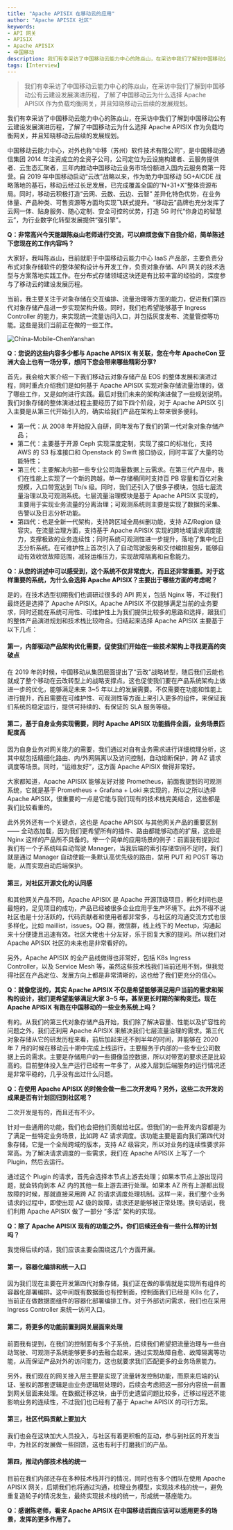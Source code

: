 ```yaml
---
title: "Apache APISIX 在移动云的应用"
author: "Apache APISIX 社区"
keywords:
- API 网关
- APISIX
- Apache APISIX
- 中国移动
description: 我们有幸采访了中国移动云能力中心的陈焱山，在采访中我们了解到中国移动公有云建设发展演进历程，了解了中国移动云为什么选择 Apache APISIX 作为负载均衡网关，并且知晓移动云后续的发展规划。
tags: [Interview]
---
```


> 我们有幸采访了中国移动云能力中心的陈焱山，在采访中我们了解到中国移动公有云建设发展演进历程，了解了中国移动云为什么选择 Apache APISIX 作为负载均衡网关，并且知晓移动云后续的发展规划。

<!--truncate-->

我们有幸采访了中国移动云能力中心的陈焱山，在采访中我们了解到中国移动公有云建设发展演进历程，了解了中国移动云为什么选择 Apache APISIX 作为负载均衡网关，并且知晓移动云后续的发展规划。

中国移动云能力中心，对外也称“中移（苏州）软件技术有限公司”，是中国移动通信集团 2014 年注资成立的全资子公司，公司定位为云设施构建者、云服务提供者、云生态汇聚者，三年内推动中国移动云业务市场份额进入国内云服务商第一阵营。自 2019 年中国移动启动“云改”战略以来，作为助力中国移动 5G+AICDE 战略落地的基石，移动云经过长足发展，已完成覆盖全国的“N+31+X”整体资源布局。同时，移动云积极打造“云网、云数、云边、云智” 差异化特色优势，在业务体量、产品种类、可售资源等方面均实现飞跃式提升。“移动云”品牌也充分发挥了云网一体、贴身服务、随心定制、安全可控的优势，打造 5G 时代“你身边的智慧云”，为行业数字化转型发展提供“强引擎”。

**Q：非常高兴今天能跟陈焱山老师进行交流，可以麻烦您做下自我介绍，简单陈述下您现在的工作内容吗？**

大家好，我叫陈焱山，目前就职于中国移动云能力中心 IaaS 产品部，主要负责分布式对象存储软件的整体架构设计与开发工作，负责对象存储、API 网关的技术选型与方案落地实践工作。在分布式存储领域这块还是有比较丰富的经验的，深度参与了移动云的建设发展历程。

当前，我主要关注于对象存储在交互编排、流量治理等方面的能力，促进我们第四代对象存储产品进一步实现架构升级。同时，我们也希望能够基于 Ingress Controller 的能力，来实现统一流量访问入口，并包括灰度发布、流量管控等功能。这些是我们当前正在做的一些工作。

![China-Mobile-ChenYanshan](https://static.apiseven.com/202108/1639466964888-a7ee803d-16d2-4042-b538-326e90e36712.png)

**Q：您说的这些内容多少都与 Apache APISIX 有关联，您在今年 ApacheCon 亚洲大会上也有一场分享，想问下您会带来哪些精彩分享?**

首先，我会给大家介绍一下我们移动云对象存储产品 EOS 的整体发展和演进过程，同时重点介绍我们是如何基于 Apache APISIX 实现对象存储流量治理的，做了哪些工作，又是如何进行实践。最后对我们未来的架构演进做了一些规划说明。我们对象存储的整体演进过程主要经历了如下四个阶段，对于 Apache APISIX 引入主要是从第三代开始引入的，确实给我们产品在架构上带来很多便利。

- 第一代：从 2008 年开始投入自研，同年发布了我们的第一代对象对象存储产品；
- 第二代：主要基于开源 Ceph 实现深度定制，实现了接口的标准化，支持 AWS 的 S3 标准接口和 Openstack 的 Swift 接口协议，同时丰富了大量的功能特性；
- 第三代：主要解决内部一些专业公司海量数据上云需求。在第三代产品中，我们在性能上实现了一个新的跨越，单一存储桶同时支持百 PB 容量和百亿对象规模，入口带宽达到 Tb/s 级。同时，我们还引入了很多子模块，包括七层流量治理以及可观测系统。七层流量治理模块是基于 Apache APISIX 实现的，主要用于实现业务流量的分离治理；可观测系统则主要是实现了数据的采集、告警以及日志分析功能。
- 第四代：也是全新一代架构，支持跨区域全局纠删功能，支持 AZ/Region 级容灾。在流量治理方面，支持基于 Apache APISIX 实现的跨地域请求调度能力，支撑极致的业务连续性；同时系统可观测性进一步提升，落地了集中化日志分析系统。在可维护性上首次引入了自动驾驶服务和交付编排服务，能够自动有效收敛故障范围，减轻运维压力，实现故障隔离和自愈能力。

**Q：从您的讲述中可以感受到，这个系统不仅非常庞大，而且还非常重要。对于这样重要的系统，为什么会选择 Apache APISIX？主要出于哪些方面的考虑呢？**

是的，在技术选型初期我们也调研过很多的 API 网关，包括 Nginx 等，不过我们最终还是选择了 Apache APISIX。Apache APISIX 不仅能够满足当前的业务要求，同时还能在系统可用性、可维护性上为我们提供比较多的思路和选择，跟我们的整体产品演进规划和技术栈比较吻合。归结起来选择 Apache APISIX 主要基于以下几点：

#### 第一，内部驱动产品架构优化需要，促使我们开始在一些技术架构上寻找更高的突破点

在 2019 年的时候，中国移动从集团层面提出了“云改”战略转型，随后我们云能也就成了整个移动在云改转型上的战略支撑点。这也促使我们要在产品系统架构上做进一步的优化，能够满足未来 3~5 年以上的发展需要。不仅需要在功能和性能上进行提升，而且需要在可维护性、可观测性等方面上来引入更多的组件，来保证我们系统的稳定运行，提供可持续的、有保证的 SLA 服务等级。

#### 第二，基于自身业务实现需要，同时 Apache APISIX 功能插件全面，业务场景匹配度高

因为自身业务对网关能力的需要，我们通过对自有业务需求进行详细梳理分析，这其中就包括精细化路由、内/外网隔离以及访问控制，自动熔断保护，跨 AZ 请求调度等场景。同时，“运维友好”，这方面 Apache APISIX 做得非常好。

大家都知道，Apache APISIX 能够友好对接 Prometheus，前面我提到的可观测系统，它就是基于 Prometheus + Grafana + Loki 来实现的，所以之所以选择 Apache APISIX，很重要的一点是它能与我们现有的技术栈完美结合，这些都是我们比较看重的。

此外另外还有一个关键点，这也是 Apache APISIX 与其他网关产品的重要区别 —— 全动态加载，因为我们更希望所有的插件、路由都能够动态的扩展，这些是 Nginx 这样的产品所不具备的。举一个简单的应用场景的例子：前面我有提到过我们有一个子系统叫自动驾驶 Manager，当我后端的索引存储空间不足时，我们就是通过 Manager 自动使能一条默认高优先级的路由，禁用 PUT 和 POST 等功能，从而实现自动后端保护。

#### 第三，对社区开源文化的认同感

和其他网关产品不同，Apache APISIX 是 Apache 开源顶级项目，孵化时间也是最短的，足见项目的成功，产品已经被很多企业应用于生产环境下。此外不得不说社区也是十分活跃的，代码贡献者和使用者都非常多，与社区的沟通交流方式也很多样化，比如 maillist，issues，QQ 群，微信群，线上线下的 Meetup，沟通起来十分便捷且迅速有效。社区大佬也十分友好，乐于回复大家的提问。所以我们对 Apache APISIX 社区的未来也是非常看好的。

另外，Apache APISIX 的全产品线做得也非常好，包括 K8s Ingress Controller，以及 Service Mesh 等，虽然这些技术栈我们当前还用不到，但我觉得社区在产品定位、发展方向上都是非常清晰的，这也给了我们更充分的信心。

**Q：就像您说的，其实 Apache APISIX 不仅是希望能够满足用户当前的需求和架构的设计，我们更希望能够满足大家 3~5 年，甚至更长时期的架构变迁。现在 Apache APISIX 有跑在中国移动的一些业务系统上吗？**

有的。从我们的第三代对象存储产品开始，我们除了解决容量、性能以及扩容性的问题之外，我们还利用 Apache APISIX 来解决我们七层流量治理的需求。第三代对象存储从它的研发历程来看，前后加起来还不到半年的时间，并能够在 2020 年 7 月的时候在移动云十期中完成上线运行，主要服务于内部的一些专业公司数据上云的需求。主要是存储用户的一些摄像监控数据，所以对带宽的要求还是比较高的。目前整体投入生产运行已经有一年多了，从接入层到后端服务的运行情况还是非常平稳的，几乎没有出过什么问题。

**Q：在使用 Apache APISIX 的时候会做一些二次开发吗？另外，这些二次开发的成果是否有计划回归到社区呢？**

二次开发是有的，而且还有不少。

针对一些通用的功能，我们也会把他们贡献给社区。但我们的一些开发内容都是为了满足一些特定业务场景，比如跨 AZ 请求调度。该功能主要是面向我们第四代对象存储，它是一个全局跨域的版本，支持 AZ 级容灾，所以对业务的连续性要求非常高。为了解决请求调度的一些需求，我们在 Apache APISIX 上写了一个 Plugin，然后去运行。

通过这个 Plugin 的请求，首先会选择本节点上游去处理；如果本节点上游出现问题，就会转向到本 AZ 内的其他一些上游去进行处理。如果本 AZ 所有上游都出现故障的时候，那就直接采用跨 AZ 的请求调度处理机制。这样一来，我们整个业务请求的过程中，即使出现 AZ 级的故障，请求还是能够被正常处理。换句话说，我们利用 Apache APISIX 做了一部分 “多活” 架构的实现。

**Q：除了 Apache APISIX 现有的功能之外，你们后续还会有一些什么样的计划吗？**

我觉得后续的话，我们应该主要会围绕这几个方面开展。

#### 第一，容器化编排和统一入口

因为我们现在主要在开发第四代对象存储，我们正在做的事情就是实现所有组件的容器化部署编排。这中间既有数据面也有控制面，控制面我们已经是 K8s 化了，当前正在做数据面组件的容器化部署编排工作。对于外部访问需求，我们也在采用 Ingress Controller 来统一访问入口。

#### 第二，将更多的功能前置到网关层面来处理

前面我有提到，在我们的控制面有多个子系统，后续我们希望把流量治理与一些自动驾驶、可观测子系统能够更多的去融合起来，通过实现故障自愈、故障隔离等功能，从而保证产品对外的访问能力，这也就要求我们匹配更多的业务场景能力。

另外，我们现在的网关接入层主要是实现了流量转发控制功能，而原来后端的认证、鉴权的那套逻辑是由业务逻辑层处理的，后续会考虑把这一部分内容统一前置到网关层面来处理。在数据迁移这块，由于历史遗留问题比较多，迁移过程还不能影响业务的连续性，不过我们也已经有了基于 Apache APISIX 的可行方案。

#### 第三，社区代码贡献上要加大

我们也会在这块加大人员投入，与社区有着更积极的互动，参与到社区的开发当中，为社区的发展做一些回馈，这也有利于打磨我们的产品。

#### 第四，推动内部技术栈的统一

目前在我们内部还存在多种技术栈并行的情况，同时也有多个团队在使用 Apache APISIX 网关，后期我们也将通过沟通，梳理业务模型，实现技术栈的统一，避免重复造轮子的情况发生，最终实现技术栈的统一，形成统一基座能力。

**Q：感谢陈老师，看来 Apache APISIX 在中国移动后面应该可以适用更多的场景，发挥的更多作用了。**
